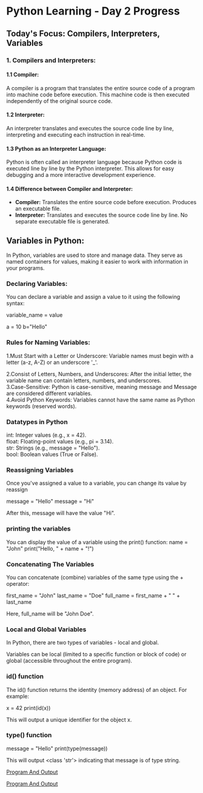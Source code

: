 # Python Learning - Day 2 Progress

## Today's Focus: Compilers, Interpreters, Variables

### 1. Compilers and Interpreters:

#### 1.1 Compiler:
A compiler is a program that translates the entire source code of a program into machine code before execution. This machine code is then executed independently of the original source code.

#### 1.2 Interpreter:
An interpreter translates and executes the source code line by line, interpreting and executing each instruction in real-time.

#### 1.3 Python as an Interpreter Language:
Python is often called an interpreter language because Python code is executed line by line by the Python interpreter. This allows for easy debugging and a more interactive development experience.

#### 1.4 Difference between Compiler and Interpreter:
- **Compiler:** Translates the entire source code before execution. Produces an executable file.
- **Interpreter:** Translates and executes the source code line by line. No separate executable file is generated.

## Variables in Python:

In Python, variables are used to store and manage data. They serve as named containers for values, making it easier to work with information in your programs.

### Declaring Variables:

You can declare a variable and assign a value to it using the following syntax:

variable_name = value

a = 10
b="Hello"

### Rules for  Naming Variables:

1.Must Start with a Letter or Underscore:
Variable names must begin with a letter (a-z, A-Z) or an underscore '_'. 
<br>

2.Consist of Letters, Numbers, and Underscores:
After the initial letter, the variable name can contain letters, numbers, and underscores.
<br>
3.Case-Sensitive:
Python is case-sensitive, meaning message and Message are considered different variables.
<br>
4.Avoid Python Keywords:
Variables cannot have the same name as Python keywords (reserved words).

### Datatypes in Python 

int: Integer values (e.g., x = 42). <br>
float: Floating-point values (e.g., pi = 3.14). <br>
str: Strings (e.g., message = "Hello").<br>
bool: Boolean values (True or False).<br>

### Reassigning Variables

Once you've assigned a value to a variable, you can change its value by reassign

message = "Hello"
message = "Hi"

After this, message will have the value "Hi".

### printing the variables

You can display the value of a variable using the print() function:
name = "John"
print("Hello, " + name + "!")

### Concatenating The Variables

You can concatenate (combine) variables of the same type using the + operator:

first_name = "John"
last_name = "Doe"
full_name = first_name + " " + last_name

Here, full_name will be "John Doe".

### Local and Global Variables

In Python, there are two types of variables - local and global.
 
Variables can be local (limited to a specific function or block of code) or global (accessible throughout the entire program).

### id() function 

The id() function returns the identity (memory address) of an object. For example:

x = 42
print(id(x))

This will output a unique identifier for the object x.

### type() function

message = "Hello"
print(type(message))

This will output <class 'str'> indicating that message is of type string.

[Program And Output](Day2\image2.png)

[Program And Output](Day2\image1.png)

 

